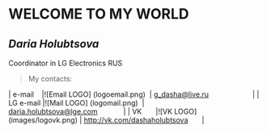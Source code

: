# WELCOME TO MY WORLD

## *Daria Holubtsova*
Coordinator in LG Electronics RUS

> My contacts:

| e-mail    |![Email LOGO] (logoemail.png)  | <g_dasha@live.ru>                      |
| LG e-mail |![Mail LOGO] (logomail.png)    | <daria.holubtsova@lge.com>             |
| VK        |![VK LOGO] (images/logovk.png) | <http://vk.com/dashaholubtsova>        |    
